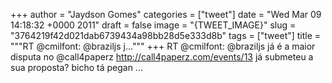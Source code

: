 
+++
author = "Jaydson Gomes"
categories = ["tweet"]
date = "Wed Mar 09 14:18:32 +0000 2011"
draft = false
image = "{TWEET_IMAGE}"
slug = "3764219f42d021dab6739434a98bb28d5e333d8b"
tags = ["tweet"]
title = """RT @cmilfont: @braziljs j..."""
+++
RT @cmilfont: @braziljs já é a maior disputa no @call4paperz http://call4paperz.com/events/13 já submeteu a sua proposta? bicho tá pegan ...
